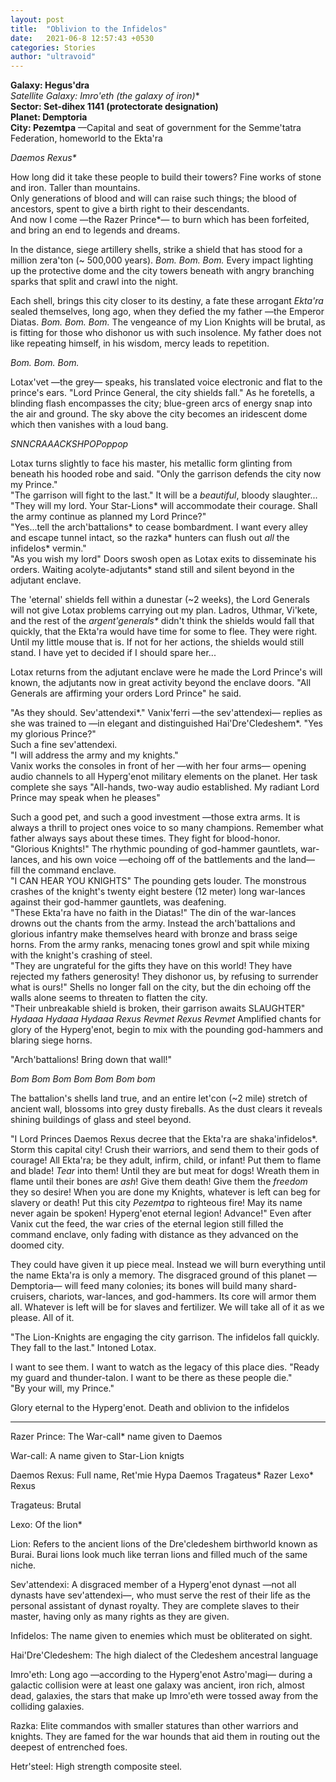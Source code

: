 ```yaml
---
layout: post
title:  "Oblivion to the Infidelos"
date:   2021-06-8 12:57:43 +0530
categories: Stories
author: "ultravoid"
---
```


**Galaxy: Hegus'dra**<br>
**Satellite Galaxy: Imro'eth* (the galaxy of iron)**<br>
**Sector: Set-dihex 1141 (protectorate designation)**<br>
**Planet: Demptoria**<br>
**City: Pezemtpa** —Capital and seat of government for the Semme'tatra Federation, homeworld to the Ekta'ra<br>

_Daemos Rexus*_

How long did it take these people to build their towers? Fine works of stone and iron. Taller than mountains.<br>
Only generations of blood and will can raise such things; the blood of ancestors, spent to give a birth right to their descendants.<br>
And now I come —the Razer Prince*— to burn which has been forfeited, and bring an end to legends and dreams.

In the distance, siege artillery shells, strike a shield that has stood for a million zera'ton (~ 500,000 years). _Bom. Bom. Bom._ Every impact lighting up the protective dome and the city towers beneath with angry branching sparks that split and crawl into the night.<br>

Each shell, brings this city closer to its destiny, a fate these arrogant _Ekta'ra_ sealed themselves, long ago, when they defied the my father —the Emperor Diatas. _Bom. Bom. Bom._ The vengeance of my Lion Knights will be brutal, as is fitting for those who dishonor us with such insolence. My father does not like repeating himself, in his wisdom, mercy leads to repetition.

_Bom. Bom. Bom._

Lotax'vet —the grey— speaks, his translated voice electronic and flat to the prince's ears. "Lord Prince General, the city shields fall." As he foretells, a blinding flash encompasses the city; blue-green arcs of energy snap into the air and ground. The sky above the city becomes an iridescent dome which then vanishes with a loud bang.

_SNNCRAAACKSHPOPoppop_

Lotax turns slightly to face his master, his metallic form glinting from beneath his hooded robe and said. "Only the garrison defends the city now my Prince."<br>
"The garrison will fight to the last." It will be a _beautiful_, bloody slaughter...<br>
"They will my lord. Your Star-Lions* will accommodate their courage. Shall the army continue as planned my Lord Prince?"<br>
"Yes...tell the arch'battalions* to cease bombardment. I want every alley and escape tunnel intact, so the razka* hunters can flush out _all_ the infidelos* vermin."<br>
"As you wish my lord" Doors swosh open as Lotax exits to disseminate his orders. Waiting acolyte-adjutants* stand still and silent beyond in the adjutant enclave.<br>

The 'eternal' shields fell within a dunestar (~2 weeks), the Lord Generals will not give Lotax problems carrying out my plan. Ladros, Uthmar, Vi'kete, and the rest of the _argent'generals*_ didn't think the shields would fall that quickly, that the Ekta'ra would have time for some to flee. They were right. Until my little mouse that is. If not for her actions, the shields would still stand. I have yet to decided if I should spare her...

Lotax returns from the adjutant enclave were he made the Lord Prince's will known, the adjutants now in great activity beyond the enclave doors. "All Generals are affirming your orders Lord Prince" he said.

"As they should. Sev'attendexi\*." Vanix'ferri —the sev'attendexi— replies as she was trained to —in elegant and distinguished Hai'Dre'Cledeshem*. "Yes my glorious Prince?"<br>
Such a fine sev'attendexi.<br>
"I will address the army and my knights."<br>
Vanix works the consoles in front of her —with her four arms— opening audio channels to all Hyperg'enot military elements on the planet. Her task complete she says "All-hands, two-way audio established. My radiant Lord Prince may speak when he pleases"<br>

Such a good pet, and such a good investment —those extra arms. It is always a thrill to project ones voice to so many champions. Remember what father always says about these times. They fight for blood-honor.<br>
"Glorious Knights!" The rhythmic pounding of god-hammer gauntlets, war-lances, and his own voice —echoing off of the battlements and the land— fill the command enclave.<br>
"I CAN HEAR YOU KNIGHTS" The pounding gets louder. The monstrous crashes of the knight's twenty eight bestere (12 meter) long war-lances against their god-hammer gauntlets, was deafening.<br>
"These Ekta'ra have no faith in the Diatas!" The din of the war-lances drowns out the chants from the army. Instead the arch'battalions and glorious infantry make themselves heard with bronze and brass seige horns. From the army ranks, menacing tones growl and spit while mixing with the knight's crashing of steel.<br>
"They are ungrateful for the gifts they have on this world! They have rejected my fathers generosity! They dishonor us, by refusing to surrender what is ours!" Shells no longer fall on the city, but the din echoing off the walls alone seems to threaten to flatten the city.<br>
"Their unbreakable shield is broken, their garrison awaits SLAUGHTER" _Hydaaa Hydaaa Hydaaa_ _Rexus Revmet Rexus Revmet_ Amplified chants for glory of the Hyperg'enot, begin to mix with the pounding god-hammers and blaring siege horns.<br>

"Arch'battalions! Bring down that wall!"

_Bom Bom Bom Bom Bom Bom bom_

The battalion's shells land true, and an entire let'con (~2 mile) stretch of ancient wall, blossoms into grey dusty fireballs. As the dust clears it reveals shining buildings of glass and steel beyond.

"I Lord Princes Daemos Rexus decree that the Ekta'ra are shaka'infidelos*. Storm this capital city! Crush their warriors, and send them to their gods of courage! All Ekta'ra; be they adult, infirm, child, or infant! Put them to flame and blade! _Tear_ into them! Until they are but meat for dogs! Wreath them in flame until their bones are _ash_! Give them death! Give them the _freedom_ they so desire! When you are done my Knights, whatever is left can beg for slavery or death! Put this city _Pezemtpa_ to righteous fire! May its name never again be spoken! Hyperg'enot eternal legion! Advance!" Even after Vanix cut the feed, the war cries of the eternal legion still filled the command enclave, only fading with distance as they advanced on the doomed city.

They could have given it up piece meal. Instead we will burn everything until the name Ekta'ra is only a memory. The disgraced ground of this planet —Demptoria— will feed many colonies; its bones will build many shard-cruisers, chariots, war-lances, and god-hammers. Its core will armor them all. Whatever is left will be for slaves and fertilizer. We will take all of it as we please. All of it.

"The Lion-Knights are engaging the city garrison. The infidelos fall quickly. They fall to the last." Intoned Lotax.

I want to see them. I want to watch as the legacy of this place dies. "Ready my guard and thunder-talon. I want to be there as these people die."<br>
"By your will, my Prince."

Glory eternal to the Hyperg'enot. Death and oblivion to the infidelos

----------------------

Razer Prince: The War-call* name given to Daemos

War-call: A name given to Star-Lion knigts

Daemos Rexus: Full name, Ret'mie Hypa Daemos Tragateus* Razer Lexo* Rexus

Tragateus: Brutal

Lexo: Of the lion*

Lion: Refers to the ancient lions of the Dre'cledeshem birthworld known as Burai. Burai lions look much like terran lions and filled much of the same niche.

Sev'attendexi: A disgraced member of a Hyperg'enot dynast —not all dynasts have sev'attendexi—, who must serve the rest of their life as the personal assistant of dynast royalty. They are complete slaves to their master, having only as many rights as they are given.

Infidelos: The name given to enemies which must be obliterated on sight.

Hai'Dre'Cledeshem: The high dialect of the Cledeshem ancestral language

Imro'eth: Long ago —according to the Hyperg'enot Astro'magi— during a galactic collision were at least one galaxy was ancient, iron rich, almost dead, galaxies, the stars that make up Imro'eth were tossed away from the colliding galaxies.

Razka: Elite commandos with smaller statures than other warriors and knights. They are famed for the war hounds that aid them in routing out the deepest of entrenched foes.

Hetr'steel: High strength composite steel.
